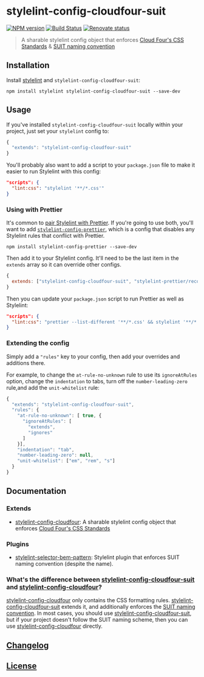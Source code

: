 # stylelint-config-cloudfour-suit

[![NPM version](http://img.shields.io/npm/v/stylelint-config-cloudfour-suit.svg)](https://www.npmjs.org/package/stylelint-config-cloudfour-suit) [![Build Status](https://travis-ci.org/cloudfour/stylelint-config-cloudfour-suit.svg?branch=master)](https://travis-ci.org/cloudfour/stylelint-config-cloudfour-suit) [![Renovate status](https://badges.renovateapi.com/github/cloudfour/stylelint-config-cloudfour-suit)](https://renovatebot.com/)

> A sharable stylelint config object that enforces [Cloud Four's CSS Standards](https://github.com/cloudfour/guides/tree/master/css) & [SUIT naming convention](https://github.com/suitcss/suit/blob/master/doc/naming-conventions.md)

## Installation

Install [stylelint](https://stylelint.io/) and `stylelint-config-cloudfour-suit`:

```
npm install stylelint stylelint-config-cloudfour-suit --save-dev
```

## Usage

If you've installed `stylelint-config-cloudfour-suit` locally within your project, just set your `stylelint` config to:

```js
{
  "extends": "stylelint-config-cloudfour-suit"
}
```

You'll probably also want to add a script to your `package.json` file to make it easier to run Stylelint with this config:

```json
"scripts": {
  "lint:css": "stylelint '**/*.css'"
}
```

### Using with Prettier

It's common to [pair Stylelint with Prettier](https://prettier.io/docs/en/integrating-with-linters.html#stylelint). If you're going to use both, you'll want to add [`stylelint-config-prettier`](https://github.com/prettier/stylelint-config-prettier), which is a config that disables any Stylelint rules that conflict with Prettier.

```
npm install stylelint-config-prettier --save-dev
```

Then add it to your Stylelint config. It'll need to be the last item in the `extends` array so it can override other configs.

```js
{
  extends: ["stylelint-config-cloudfour-suit", "stylelint-prettier/recommended"],
}
```

Then you can update your `package.json` script to run Prettier as well as Stylelint:

```json
"scripts": {
  "lint:css": "prettier --list-different '**/*.css' && stylelint '**/*.css'"
}
```

### Extending the config

Simply add a `"rules"` key to your config, then add your overrides and additions there.

For example, to change the `at-rule-no-unknown` rule to use its `ignoreAtRules` option, change the `indentation` to tabs, turn off the `number-leading-zero` rule,and add the `unit-whitelist` rule:

```js
{
  "extends": "stylelint-config-cloudfour-suit",
  "rules": {
    "at-rule-no-unknown": [ true, {
      "ignoreAtRules": [
        "extends",
        "ignores"
      ]
    }],
    "indentation": "tab",
    "number-leading-zero": null,
    "unit-whitelist": ["em", "rem", "s"]
  }
}
```

## Documentation

### Extends

-   [stylelint-config-cloudfour](https://github.com/cloudfour/stylelint-config-cloudfour): A sharable stylelint config object that enforces [Cloud Four's CSS Standards](https://github.com/cloudfour/guides/tree/master/css)

### Plugins

-   [stylelint-selector-bem-pattern](https://github.com/simonsmith/stylelint-selector-bem-pattern): Stylelint plugin that enforces SUIT naming convention (despite the name).

### What's the difference between [stylelint-config-cloudfour-suit](https://github.com/cloudfour/stylelint-config-cloudfour-suit) and [stylelint-config-cloudfour](https://github.com/cloudfour/stylelint-config-cloudfour)?

[stylelint-config-cloudfour](https://github.com/cloudfour/stylelint-config-cloudfour) only contains the CSS formatting rules. [stylelint-config-cloudfour-suit](https://github.com/cloudfour/stylelint-config-cloudfour-suit) extends it, and additionally enforces the [SUIT naming convention](https://github.com/suitcss/suit/blob/master/doc/naming-conventions.md). In most cases, you should use [stylelint-config-cloudfour-suit](https://github.com/cloudfour/stylelint-config-cloudfour-suit), but if your project doesn't follow the SUIT naming scheme, then you can use [stylelint-config-cloudfour](https://github.com/cloudfour/stylelint-config-cloudfour) directly.

## [Changelog](CHANGELOG.md)

## [License](LICENSE)
